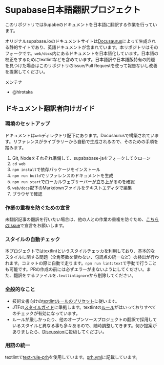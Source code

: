 # Supabase日本語翻訳プロジェクト

このリポジトリではSupabeのドキュメントを日本語に翻訳する作業を行っています。

オリジナルsupabase.ioのドキュメントサイトは[Docusaurus](https://docusaurus.io/)によって生成される静的サイトであり、英語ドキュメントが含まれています。本リポジトリはそのフォークです。`web/docs`内にあるドキュメントを日本語化しています。日本語の校正をするためにtextlintなどを含めています。日本語訳や日本語版特有の問題を見つけた場合はこのリポジトリのIssue/Pull Requestを使って報告ないし改善を提案してください。

メンテナ

- @hirotaka

## ドキュメント翻訳者向けガイド

### 環境のセットアップ

ドキュメントは`web`ディレクトリ配下にあります。Docusaurusで構築されています。リファレンスがライブラリーから自動で生成されるので、そのための手順を踏みます。

1. Git, Nodeをそれぞれ準備して、supababase-jaをフォークしてクローン
2. `cd web`
2. `npm install`で依存パッケージをインストール
3. `npm run build`でリファレンスのドキュメントを生成 
3. `npm run start`でローカルウェブサーバーが立ち上がるのを確認
4. `web/docs`配下のMarkdownファイルをテキストエディタで編集
5. ブラウザで確認

### 作業の重複を防ぐための宣言

未翻訳記事の翻訳を行いたい場合は、他の人との作業の重複を防ぐため、[こちらのIssue](https://github.com/hirotaka/supabase-ja/issues/7)で宣言をお願いします。

### スタイルの自動チェック

本プロジェクトではtextlintというスタイルチェッカを利用しており、基本的なスタイルに関する問題（全角英数を使わない、句読点の統一など）の検出が行われます。コミットの際に自動で走ります。`npm run lint:text`で手動で行うことも可能です。PRの作成の前には必ずエラーが出ないようにしてください。また、翻訳をするファイルを`.textlintignore`から削除してください。

### 全般的なこと

- 技術文書向けの[textlintルールのプリセット](https://github.com/textlint-ja/textlint-rule-preset-ja-technical-writing)に従います。
- JTFの[スタイルガイド](https://www.jtf.jp/tips/translation_quality_guidelines)に準拠します。textlintの[ルール](https://github.com/textlint-ja/textlint-rule-preset-JTF-style)がはいっておりすべてのチェックが有効になっています。
- ルールが厳しかったり、他のオープンソースプロジェクトの翻訳で採用しているスタイルと異なる事も多々あるので、随時調整してきます。何か提案がありましたら、[Discussion](https://github.com/hirotaka/supabase-ja/discussions)に投稿してください。

### 用語の統一

textlintで[text-rule-prh](https://github.com/textlint-rule/textlint-rule-prh)を使用しています。[prh.yml](web/prh.yml)に記載しています。
